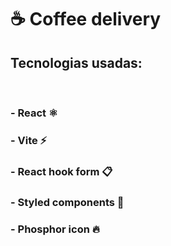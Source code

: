 # ☕ Coffee delivery

## Tecnologias usadas:

<br/>

### - React ⚛️

### - Vite ⚡

### - React hook form 📋

### - Styled components 💅

### - Phosphor icon 🔥
